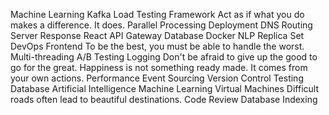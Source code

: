 Machine Learning Kafka Load Testing Framework Act as if what you do makes a difference. It does. Parallel Processing Deployment
DNS Routing Server Response React API Gateway Database Docker NLP Replica Set DevOps Frontend To be the best, you must be able to handle the worst. Multi-threading
A/B Testing Logging Don't be afraid to give up the good to go for the great. Happiness is not something ready made. It comes from your own actions. Performance Event Sourcing Version Control Testing Database Artificial Intelligence Machine Learning Virtual Machines Difficult roads often lead to beautiful destinations. Code Review Database Indexing
